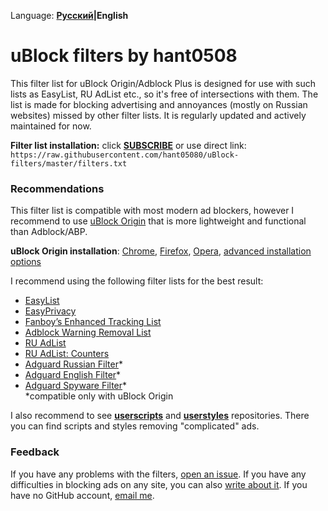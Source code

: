 Language: **[Русский](/README.rus.md)|English**

# uBlock filters by hant0508

This filter list for uBlock Origin/Adblock Plus is designed for use with such lists as EasyList, RU AdList etc., so it's
free of intersections with them. The list is made for blocking advertising and annoyances (mostly on Russian websites) missed 
by other filter lists. It is regularly updated and actively maintained for now.

**Filter list installation:**
click **[SUBSCRIBE](https://subscribe.adblockplus.org/?location=https://raw.githubusercontent.com/hant05080/uBlock-filters/master/filters.txt&title=Filters%20by%20hant0508)** or use direct link:<br>
`https://raw.githubusercontent.com/hant05080/uBlock-filters/master/filters.txt`

### Recommendations
This filter list is compatible with most modern ad blockers, however I recommend to use
[uBlock Origin](https://github.com/gorhill/uBlock) that is more lightweight and functional than
Adblock/ABP.

**uBlock Origin installation**: [Chrome](https://chrome.google.com/webstore/detail/ublock-origin/cjpalhdlnbpafiamejdnhcphjbkeiagm), [Firefox](https://addons.mozilla.org/en-US/firefox/addon/ublock-origin/), [Opera](https://addons.opera.com/en-gb/extensions/details/ublock/), [advanced installation options](https://github.com/gorhill/uBlock#installation)

I recommend using the following filter lists for the best result:
* [EasyList](https://subscribe.adblockplus.org/?location=easylist.github.io/easylist/easylist.txt&title=EasyList)
* [EasyPrivacy](https://subscribe.adblockplus.org/?location=easylist.github.io/easylist/easyprivacy.txt&title=EasyPrivacy)
* [Fanboy’s Enhanced Tracking List](https://subscribe.adblockplus.org/?location=https://secure.fanboy.co.nz/enhancedstats.txt)
* [Adblock Warning Removal List](https://subscribe.adblockplus.org/?location=https://easylist-downloads.adblockplus.org/antiadblockfilters.txt&title=Adblock%20Warning%20Removal%20List)
* [RU AdList](https://subscribe.adblockplus.org/?location=https://easylist-downloads.adblockplus.org/advblock.txt&title=RU%20AdList)
* [RU AdList: Counters](https://subscribe.adblockplus.org/?location=https://easylist-downloads.adblockplus.org/cntblock.txt)
* [Adguard Russian Filter](https://subscribe.adblockplus.org/?location=https://filters.adtidy.org/extension/ublock/filters/1.txt)*
* [Adguard English Filter](https://subscribe.adblockplus.org/?location=https://filters.adtidy.org/extension/ublock/filters/2.txt)*
* [Adguard Spyware Filter](https://subscribe.adblockplus.org/?location=https://filters.adtidy.org/extension/ublock/filters/3.txt)* <br>
*compatible only with uBlock Origin

I also recommend to see **[userscripts](https://github.com/hant0508/usescripts)** and **[userstyles](https://github.com/hant0508/userstyles)** repositories. There you can find scripts and styles removing "complicated" ads.

### Feedback
If you have any problems with the filters, [open an issue](https://github.com/hant0508/uBlock-fillters/issues/new). If you have any
difficulties in blocking ads on any site, you can also
[write about it](https://github.com/hant0508/uBlock-fillters/issues/new). If you have no GitHub account, [email me](mailto:hant0508@gmail.com?subject=GitHub%20issue%20|%20Filters).
